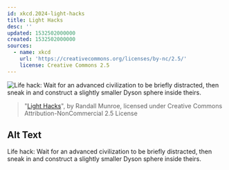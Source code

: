 ```yaml
---
id: xkcd.2024-light-hacks
title: Light Hacks
desc: ''
updated: 1532502000000
created: 1532502000000
sources:
  - name: xkcd
    url: 'https://creativecommons.org/licenses/by-nc/2.5/'
    license: Creative Commons 2.5
---
```

![Life hack: Wait for an advanced civilization to be briefly distracted, then sneak in and construct a slightly smaller Dyson sphere inside theirs.](https://imgs.xkcd.com/comics/light_hacks.png)
> "[Light Hacks](https://xkcd.com/2024/)", by Randall Munroe, licensed under Creative Commons Attribution-NonCommercial 2.5 License

## Alt Text
Life hack: Wait for an advanced civilization to be briefly distracted, then sneak in and construct a slightly smaller Dyson sphere inside theirs.

